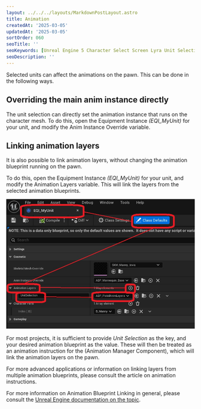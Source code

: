 ```yaml
---
layout: ../../../layouts/MarkdownPostLayout.astro
title: Animation
createdAt: '2025-03-05'
updatedAt: '2025-03-05'
sortOrder: 060
seoTitle: ''
seoKeywords: [Unreal Engine 5 Character Select Screen Lyra Unit Selection]
seoDescription: ''
---
```


Selected units can affect the animations on the pawn. This can be done in the following ways.

## Overriding the main anim instance directly

The unit selection can directly set the animation instance that runs on the character mesh. To do this, open the Equipment Instance *(<span class="object">EQI_MyUnit</span>)* for your unit, and modify the <span class="variable">Anim Instance Override</span> variable.

## Linking animation layers

It is also possible to link animation layers, without changing the animation blueprint running on the pawn.

To do this, open the Equipment Instance *(<span class="object">EQI_MyUnit</span>)* for your unit, and modify the <span class="variable">Animation Layers</span> variable. This will link the layers from the selected animation blueprints. 

![](../../../assets/lyra-unit-selection/animation-slots-eqi.jpg)

For most projects, it is sufficient to provide *Unit Selection* as the key, and your desired animation blueprint as the value. These will then be treated as an animation instruction for the (<span class="object">Animation Manager Component</span>), which will link the animation layers on the pawn. 

For more advanced applications or information on linking layers from multiple animation blueprints, please consult the article on animation instructions.

For more information on Animation Blueprint Linking in general, please consult the [Unreal Engine documentation on the topic](https://dev.epicgames.com/documentation/en-us/unreal-engine/animation-blueprint-linking-in-unreal-engine). 